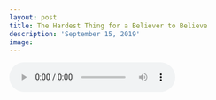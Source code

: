 ```yaml
---
layout: post
title: The Hardest Thing for a Believer to Believe
description: 'September 15, 2019'
image:
---
```


<audio controls>
  <source src="http://docs.google.com/uc?export=open&id=1-zGOWqHF2mtn-HCLZyJBHmMOCq4kadVs" type="audio/mp3">
Your browser does not support the audio element.
</audio>
